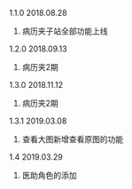 1.1.0   2018.08.28

1.  病历夹子站全部功能上线

1.2.0   2018.09.13

1.  病历夹2期

1.3.0   2018.11.12

1.  病历夹2期

1.3.1   2019.03.08

1.  查看大图新增查看原图的功能

1.4   2019.03.29

1. 医助角色的添加

